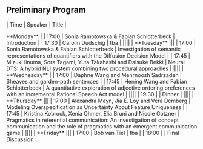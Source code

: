 ## Preliminary Program

| Time | Speaker | Title |
<td colspan=3> **Monday** |
| 17:00 | Sonia Ramotowska & Fabian Schlotterbeck | Introduction | 
| 17:30 | Carolin Dudschig | tba |
||||
| **Tuesday** |||
| 17:00 | Sonia Ramotowska & Fabian Schlotterbeck | Investigation of semantic representations of quantifiers with the Diffusion Decision Model |
| 17:45 | Mizuki Iinuma, Sora Tagami, Yuta Takahashi and Daisuke Bekki | Neural DTS: A hybrid NLI system combining two procedural approaches |
||||
| **Wednesday** |
| 17:00 | Daphne Wang and Mehrnoosh Sadrzadeh | Sheaves and garden-path sentences | 
| 17:45 | Hening Wang and Fabian Schlotterbeck | A quantitative exploration of adjective ordering preferences with an incremental Rational Speech Act model |  
||||
| 19:30 | | Dinner |
||||
| **Thursday** |||
| 17:00 | Alexandra Mayn, Jia E. Loy and Vera Demberg | Modeling Overspecification as Uncertainty About Feature Uniqueness |
| 17:45 | Kristina Kobrock, Xenia Ohmer, Elia Bruni and Nicole Gotzner | Pragmatics in referential communication: An investigation of concept communication and the role of pragmatics with an emergent communication game |  
||||
| **Friday** |||
| 17:00 | Bob van Tiel | tba | 
| 18:00 | | Final Discussion |  

